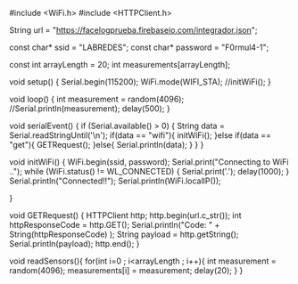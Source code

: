#include <WiFi.h>
#include <HTTPClient.h>

String url = "https://facelogprueba.firebaseio.com/integrador.json";


const char* ssid = "LABREDES";
const char* password = "F0rmul4-1";

const int arrayLength = 20;
int measurements[arrayLength];


void setup() {
  Serial.begin(115200);
  WiFi.mode(WIFI_STA);
  //initWiFi();
}

void loop() {
  int measurement = random(4096);
  //Serial.println(measurement);
  delay(500);
}

void serialEvent() {
  if (Serial.available() > 0) {
    String data = Serial.readStringUntil('\n');
    if(data == "wifi"){
      initWiFi();
    }else if(data == "get"){
      GETRequest();
    }else{
      Serial.println(data);
    }
  }
}

void initWiFi() {
  WiFi.begin(ssid, password);
  Serial.print("Connecting to WiFi ..");
  while (WiFi.status() != WL_CONNECTED) {
    Serial.print('.');
    delay(1000);
  }
  Serial.println("Connected!!");
  Serial.println(WiFi.localIP());
  
}

void GETRequest() {
  HTTPClient http;
  http.begin(url.c_str());
  int httpResponseCode = http.GET();
  Serial.println("Code: " + String(httpResponseCode) );
  String payload = http.getString();
  Serial.println(payload);
  http.end();
}

void readSensors(){
  for(int i=0 ; i<arrayLength ; i++){
    int measurement = random(4096);
    measurements[i] = measurement;
    delay(20);
  }
}




